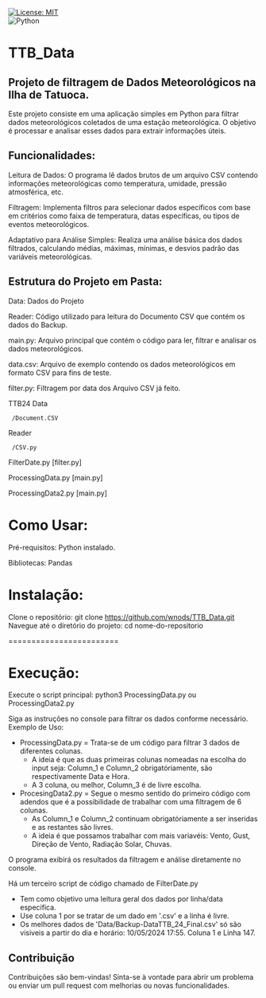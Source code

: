 
<a href="https://opensource.org/licenses/MIT" target="_blank"><img src="https://img.shields.io/badge/License-MIT-yellow.svg" alt="License: MIT"></a></br> ![Python](https://img.shields.io/badge/Python-3.8%2B-blue)


# TTB_Data
 ## Projeto de filtragem de Dados Meteorológicos na Ilha de Tatuoca. 

 Este projeto consiste em uma aplicação simples em Python para filtrar dados meteorológicos coletados de uma estação meteorológica. O objetivo é processar e analisar esses dados para extrair informações úteis.

## Funcionalidades:

 Leitura de Dados: O programa lê dados brutos de um arquivo CSV contendo informações meteorológicas como temperatura, umidade, pressão atmosférica, etc.

 Filtragem: Implementa filtros para selecionar dados específicos com base em critérios como faixa de temperatura, datas específicas, ou tipos de eventos meteorológicos.

 Adaptativo para Análise Simples: Realiza uma análise básica dos dados filtrados, calculando médias, máximas, mínimas, e desvios padrão das variáveis meteorológicas.

## Estrutura do Projeto em Pasta:
Data: Dados do Projeto 

Reader: Código utilizado para leitura do Documento CSV que contém os dados do Backup.

main.py: Arquivo principal que contém o código para ler, filtrar e analisar os dados meteorológicos.

data.csv: Arquivo de exemplo contendo os dados meteorológicos em formato CSV para fins de teste.

filter.py: Filtragem por data dos Arquivo CSV já feito.

TTB24
Data
  
     /Document.CSV
  
 Reader
  
     /CSV.py
  
FilterDate.py  [filter.py]

ProcessingData.py  [main.py]

ProcessingData2.py  [main.py]
    
# Como Usar:
Pré-requisitos:
Python instalado.

Bibliotecas: Pandas

# Instalação:
Clone o repositório: git clone https://github.com/wnods/TTB_Data.git
Navegue até o diretório do projeto: cd nome-do-repositorio 

========================

# Execução:

Execute o script principal: python3 ProcessingData.py ou ProcessingData2.py

Siga as instruções no console para filtrar os dados conforme necessário.
Exemplo de Uso:

- ProcessingData.py = Trata-se de um código para filtrar 3 dados de diferentes colunas.
  - A ideia é que as duas primeiras colunas nomeadas na escolha do input seja: Column_1 e Column_2 obrigatóriamente, são respectivamente Data e Hora.
  - A 3 coluna, ou melhor, Column_3 é de livre escolha.
- ProcesingData2.py = Segue o mesmo sentido do primeiro código com adendos que é a possibilidade de trabalhar com uma filtragem de 6 colunas.
  - As Column_1 e Column_2 continuam obrigatóriamente a ser inseridas e as restantes são livres.
  - A ideia é que possamos trabalhar com mais variavéis: Vento, Gust, Direção de Vento, Radiação Solar, Chuvas.

O programa exibirá os resultados da filtragem e análise diretamente no console.

Há um terceiro script de código chamado de FilterDate.py
- Tem como objetivo uma leitura geral dos dados por linha/data especifica.
- Use coluna 1 por se tratar de um dado em '.csv' e a linha é livre.
- Os melhores dados de 'Data/Backup-DataTTB_24_Final.csv' só são visiveis a partir do dia e horário: 10/05/2024	17:55. Coluna 1 e Linha 147.

## Contribuição

Contribuições são bem-vindas! Sinta-se à vontade para abrir um problema ou enviar um pull request com melhorias ou novas funcionalidades.
